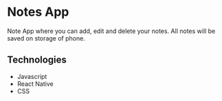 # Notes App

Note App where you  can add, edit and delete your notes. All notes will be saved on storage of phone.

## Technologies
* Javascript
* React Native
* CSS
